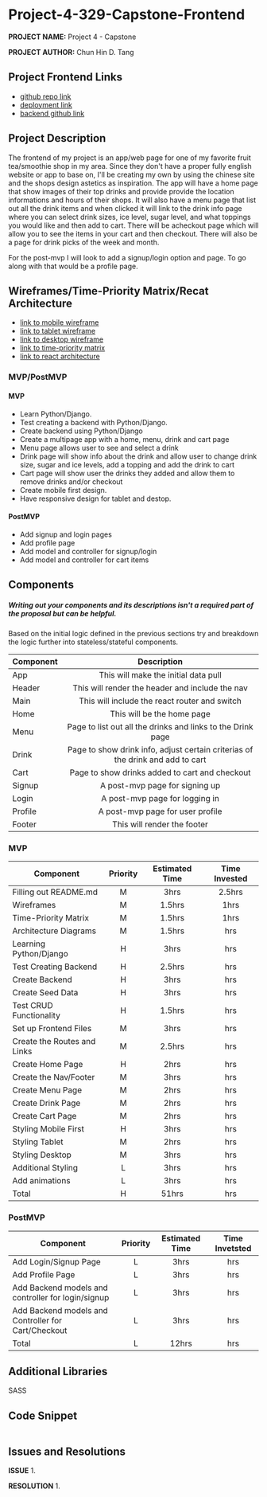 # Project-4-329-Capstone-Frontend

**PROJECT NAME:** Project 4 - Capstone

**PROJECT AUTHOR:** Chun Hin D. Tang

## Project Frontend Links

- [github repo link](https://github.com/dctang4/Project-4-329-Capstone-Frontend.git)
- [deployment link]()
- [backend github link](https://github.com/dctang4/Project-4-329-Capstone-Backend.git)

## Project Description

<!-- Use this section to describe your final project and perhaps any links to relevant sites that help convey the concept and\or functionality. -->

The frontend of my project is an app/web page for one of my favorite fruit tea/smoothie shop in my area.  Since they don't have a proper fully english website or app to base on, I'll be creating my own by using the chinese site and the shops design astetics as inspiration.  The app will have a home page that show images of their top drinks and provide provide the location informations and hours of their shops.  It will also have a menu page that list out all the drink items and when clicked it will link to the drink info page where you can select drink sizes, ice level, sugar level, and what toppings you would like and then add to cart.  There will be acheckout page which will allow you to see the items in your cart and then checkout.  There will also be a page for drink picks of the week and month.

For the post-mvp I will look to add a signup/login option and page.  To go along with that would be a profile page.


## Wireframes/Time-Priority Matrix/Recat Architecture

<!-- Upload images of wireframe to cloudinary and add the link here with a description of the specific wireframe. Also, define the the React components and the architectural design of your app. -->

- [link to mobile wireframe](https://drive.google.com/file/d/1npPFxTEs2J8QuwgTUdz_8XEv3S8gD9MX/view?usp=sharing)
- [link to tablet wireframe](https://drive.google.com/file/d/1np9nIfX6QmQP4PlH0hADP3TI-ivA1dw1/view?usp=sharing)
- [link to desktop wireframe](https://drive.google.com/file/d/1noBK3KDu_1gzyHmqYfiU0g9-SCzseDAm/view?usp=sharing)
- [link to time-priority matrix](https://www.figma.com/proto/8zuDCi4yOlqLtcU88P0e6W/Project-4-329?node-id=1%3A2&scaling=min-zoom&page-id=0%3A1)
- [link to react architecture](https://docs.google.com/drawings/d/1WOhfNhl3AxVvXS1bxNxnsCnppwdKoKBqo5qlwbopBZ4/edit?usp=sharing)


### MVP/PostMVP

<!-- The functionality will then be divided into two separate lists: MPV and PostMVP.  Carefully decided what is placed into your MVP as the client will expect this functionality to be implemented upon project completion.   -->

#### MVP
- Learn Python/Django.
- Test creating a backend with Python/Django.
- Create backend using Python/Django
- Create a multipage app with a home, menu, drink and cart page
- Menu page allows user to see and select a drink
- Drink page will show info about the drink and allow user to change drink size, sugar and ice levels, add a topping and add the drink to cart
- Cart page will show user the drinks they added and allow them to remove drinks and/or checkout
- Create mobile first design.
- Have responsive design for tablet and destop.

#### PostMVP

- Add signup and login pages
- Add profile page
- Add model and controller for signup/login
- Add model and controller for cart items

## Components
##### Writing out your components and its descriptions isn't a required part of the proposal but can be helpful.

Based on the initial logic defined in the previous sections try and breakdown the logic further into stateless/stateful components. 

| Component | Description | 
| --- | :---: |  
| App | This will make the initial data pull | 
| Header | This will render the header and include the nav | 
| Main | This will include the react router and switch |
| Home | This will be the home page |
| Menu | Page to list out all the drinks and links to the Drink page|
| Drink | Page to show drink info, adjust certain criterias of the drink and add to cart |
| Cart | Page to show drinks added to cart and checkout |
| Signup | A post-mvp page for signing up |
| Login | A post-mvp page for logging in|
| Profile | A post-mvp page for user profile |
| Footer | This will render the footer | 


<!-- Time frames are also key in the development cycle.  You have limited time to code all phases of the game.  Your estimates can then be used to evalute game possibilities based on time needed and the actual time you have before game must be submitted. It's always best to pad the time by a few hours so that you account for the unknown so add and additional hour or two to each component to play it safe. Also, put a gif at the top of your Readme before you pitch, and you'll get a panda prize. -->

### MVP

| Component | Priority | Estimated Time | Time Invested | 
| --- | :---: |  :---: | :---: |
| Filling out README.md  | M | 3hrs| 2.5hrs |
| Wireframes  | M | 1.5hrs| 1hrs |
| Time-Priority Matrix | M | 1.5hrs | 1hrs |
| Architecture Diagrams | M | 1.5hrs | hrs |
| Learning Python/Django | H | 3hrs | hrs |
| Test Creating Backend | H | 2.5hrs | hrs |
| Create Backend | H | 3hrs| hrs |
| Create Seed Data | H | 3hrs | hrs |
| Test CRUD Functionality | H | 1.5hrs | hrs |
| Set up Frontend Files | M | 3hrs| hrs |
| Create the Routes and Links | M | 2.5hrs| hrs |
| Create Home Page | H | 2hrs | hrs |
| Create the Nav/Footer | M | 3hrs | hrs |
| Create Menu Page | M | 2hrs | hrs |
| Create Drink Page | M | 2hrs | hrs |
| Create Cart Page | M | 2hrs | hrs |
| Styling Mobile First | H | 3hrs | hrs |
| Styling Tablet | M | 2hrs | hrs |
| Styling Desktop | M | 3hrs | hrs |
| Additional Styling | L | 3hrs | hrs |
| Add animations | L | 3hrs | hrs |
| Total | H | 51hrs| hrs |

### PostMVP

| Component | Priority | Estimated Time | Time Invetsted |
| --- | :---: |  :---: | :---: |
| Add Login/Signup Page | L | 3hrs | hrs |
| Add Profile Page | L | 3hrs | hrs |
| Add Backend models and controller for login/signup | L | 3hrs | hrs |
| Add Backend models and Controller for Cart/Checkout | L | 3hrs | hrs |
| Total | L | 12hrs| hrs |

## Additional Libraries
 <!-- Use this section to list all supporting libraries and thier role in the project such as Axios, ReactStrap, D3, etc.  -->
SASS

## Code Snippet

 <!-- Use this section to include a brief code snippet of functionality that you are proud of an a brief description.  Code snippet should not be greater than 10 lines of code.  -->

``` js


``` 

## Issues and Resolutions

**ISSUE**
1. 


**RESOLUTION**
1. 
